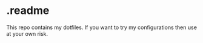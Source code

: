 <!--
SPDX-License-Identifier: MIT-0

Copyright (c) 2024 Nelson Vieira

@author Nelson Vieira <hello@nelsonvieira.me>
@license MIT-0 <https://opensource.org/license/mit-0/>
-->
# .readme

This repo contains my dotfiles. If you want to try my configurations then use at
your own risk.
